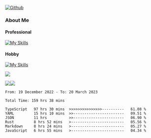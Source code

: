 [![Github](https://img.shields.io/github/followers/RinGoku?label=Follow&style=social)](https://github.com/RinGoku)

### About Me
#### Professional
[![My Skills](https://skillicons.dev/icons?i=react,ts,js,nodejs,java,graphql,firebase,githubactions&theme=light)](https://skillicons.dev)
#### Hobby
[![My Skills](https://skillicons.dev/icons?i=unity,rust,py&theme=light)](https://skillicons.dev)


![](https://github-profile-summary-cards.vercel.app/api/cards/profile-details?username=RinGoku&theme=default)

![](https://github-profile-summary-cards.vercel.app/api/cards/repos-per-language?username=RinGoku&theme=default)![](https://github-profile-summary-cards.vercel.app/api/cards/stats?username=RinGoku&theme=default)

<!--START_SECTION:waka-->

```text
From: 19 December 2022 - To: 20 March 2023

Total Time: 159 hrs 38 mins

TypeScript   97 hrs 30 mins  >>>>>>>>>>>>>>>----------   61.08 %
YAML         15 hrs 10 mins  >>-----------------------   09.51 %
JSON         11 hrs          >>-----------------------   06.90 %
Rust         8 hrs 52 mins   >------------------------   05.56 %
Markdown     8 hrs 24 mins   >------------------------   05.27 %
JavaScript   6 hrs 55 mins   >------------------------   04.34 %
```

<!--END_SECTION:waka-->

